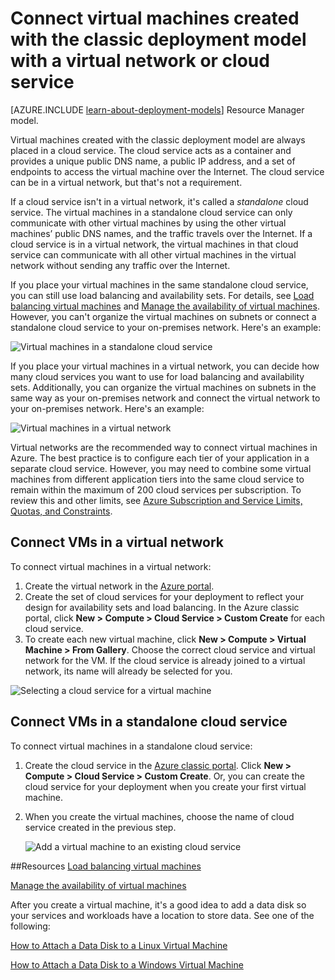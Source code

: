 <properties
	pageTitle="Connect VMs in a cloud service | Microsoft Azure"
	description="Connect a virtual machine created with the classic deployment model to an Azure cloud service or virtual network."
	services="virtual-machines"
	documentationCenter=""
	authors="cynthn"
	manager="timlt"
	editor=""
	tags="azure-service-management"/>

<tags
	ms.service="virtual-machines"
	ms.workload="infrastructure-services"
	ms.tgt_pltfrm="vm-multiple"
	ms.devlang="na"
	ms.topic="article"
	ms.date="02/03/2016"
	ms.author="cynthn"/>


# Connect virtual machines created with the classic deployment model with a virtual network or cloud service

[AZURE.INCLUDE [learn-about-deployment-models](../../includes/learn-about-deployment-models-classic-include.md)] Resource Manager model.


Virtual machines created with the classic deployment model are always placed in a cloud service. The cloud service acts as a container and provides a unique public DNS name, a public IP address, and a set of endpoints to access the virtual machine over the Internet. The cloud service can be in a virtual network, but that's not a requirement.

If a cloud service isn't in a virtual network, it's called a *standalone* cloud service. The virtual machines in a standalone cloud service can only communicate with other virtual machines by using the other virtual machines’ public DNS names, and the traffic travels over the Internet. If a cloud service is in a virtual network, the virtual machines in that cloud service can communicate with all other virtual machines in the virtual network without sending any traffic over the Internet.

If you place your virtual machines in the same standalone cloud service, you can still use load balancing and availability sets. For details, see [Load balancing virtual machines](load-balance-virtual-machines.md) and [Manage the availability of virtual machines](virtual-machines-windows-manage-availability.md). However, you can't organize the virtual machines on subnets or connect a standalone cloud service to your on-premises network. Here's an example:

![Virtual machines in a standalone cloud service](./media/howto-connect-vm-cloud-service/CloudServiceExample.png)

If you place your virtual machines in a virtual network, you can decide how many cloud services you want to use for load balancing and availability sets. Additionally, you can organize the virtual machines on subnets in the same way as your on-premises network and connect the virtual network to your on-premises network. Here's an example:

![Virtual machines in a virtual network](./media/howto-connect-vm-cloud-service/VirtualNetworkExample.png)

Virtual networks are the recommended way to connect virtual machines in Azure. The best practice is to configure each tier of your application in a separate cloud service. However, you may need to combine some virtual machines from different application tiers into the same cloud service to remain within the maximum of 200 cloud services per subscription. To review this and other limits, see [Azure Subscription and Service Limits, Quotas, and Constraints](azure-subscription-service-limits.md).

## Connect VMs in a virtual network

To connect virtual machines in a virtual network:

1.	Create the virtual network in the [Azure portal](virtual-networks-create-vnet-classic-pportal.md).
2.	Create the set of cloud services for your deployment to reflect your design for availability sets and load balancing. In the Azure classic portal, click **New > Compute > Cloud Service > Custom Create** for each cloud service.
3.	To create each new virtual machine, click **New > Compute > Virtual Machine > From Gallery**. Choose the correct cloud service and virtual network for the VM. If the cloud service is already joined to a virtual network, its name will already be selected for you.

![Selecting a cloud service for a virtual machine](./media/howto-connect-vm-cloud-service/VMConfig1.png)

## Connect VMs in a standalone cloud service

To connect virtual machines in a standalone cloud service:

1.	Create the cloud service in the [Azure classic portal](http://manage.windowsazure.com). Click **New > Compute > Cloud Service > Custom Create**. Or, you can create the cloud service for your deployment when you create your first virtual machine.

2.	When you create the virtual machines, choose the name of cloud service created in the previous step.

	![Add a virtual machine to an existing cloud service](./media/howto-connect-vm-cloud-service/Connect-VM-to-CS.png)

##Resources
[Load balancing virtual machines](load-balance-virtual-machines.md)

[Manage the availability of virtual machines](virtual-machines-windows-manage-availability.md)

After you create a virtual machine, it's a good idea to add a data disk so your services and workloads have a location to store data. See one of the following:

[How to Attach a Data Disk to a Linux Virtual Machine](virtual-machines-linux-classic-attach-disk.md)

[How to Attach a Data Disk to a Windows Virtual Machine](virtual-machines-windows-classic-attach-disk.md)
